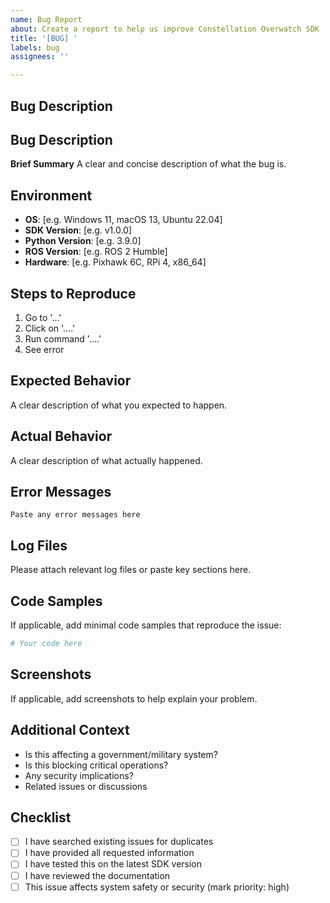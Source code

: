 ```yaml
---
name: Bug Report
about: Create a report to help us improve Constellation Overwatch SDK
title: '[BUG] '
labels: bug
assignees: ''

---
```


## Bug Description

<!-- DEVTEAM: Bug report template - maintain professional tone and gather comprehensive technical details -->

## Bug Description
**Brief Summary**
A clear and concise description of what the bug is.

## Environment
- **OS**: [e.g. Windows 11, macOS 13, Ubuntu 22.04]
- **SDK Version**: [e.g. v1.0.0]
- **Python Version**: [e.g. 3.9.0]
- **ROS Version**: [e.g. ROS 2 Humble]
- **Hardware**: [e.g. Pixhawk 6C, RPi 4, x86_64]

## Steps to Reproduce
1. Go to '...'
2. Click on '....'
3. Run command '....'
4. See error

## Expected Behavior
A clear description of what you expected to happen.

## Actual Behavior
A clear description of what actually happened.

## Error Messages
```
Paste any error messages here
```

## Log Files
Please attach relevant log files or paste key sections here.

## Code Samples
If applicable, add minimal code samples that reproduce the issue:

```python
# Your code here
```

## Screenshots
If applicable, add screenshots to help explain your problem.

## Additional Context
- Is this affecting a government/military system?
- Is this blocking critical operations?
- Any security implications?
- Related issues or discussions

## Checklist
- [ ] I have searched existing issues for duplicates
- [ ] I have provided all requested information
- [ ] I have tested this on the latest SDK version
- [ ] I have reviewed the documentation
- [ ] This issue affects system safety or security (mark priority: high)
